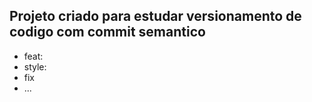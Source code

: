 ## Projeto criado para estudar versionamento de codigo com commit semantico 

<ul>
    <li>feat:</li>
    <li>style:</li>
    <li>fix</li>
    <li>...</li>
</ul>